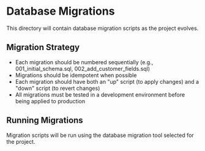 # Database Migrations

This directory will contain database migration scripts as the project evolves.

## Migration Strategy

- Each migration should be numbered sequentially (e.g., 001_initial_schema.sql, 002_add_customer_fields.sql)
- Migrations should be idempotent when possible
- Each migration should have both an "up" script (to apply changes) and a "down" script (to revert changes)
- All migrations must be tested in a development environment before being applied to production

## Running Migrations

Migration scripts will be run using the database migration tool selected for the project.
